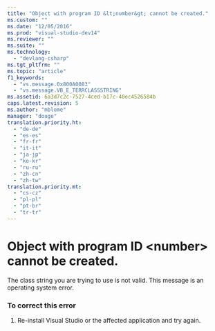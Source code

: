```yaml
---
title: "Object with program ID &lt;number&gt; cannot be created."
ms.custom: ""
ms.date: "12/05/2016"
ms.prod: "visual-studio-dev14"
ms.reviewer: ""
ms.suite: ""
ms.technology: 
  - "devlang-csharp"
ms.tgt_pltfrm: ""
ms.topic: "article"
f1_keywords: 
  - "vs.message.0x800A0083"
  - "vs.message.VB_E_TERRCLASSSTRING"
ms.assetid: 6a3d7c2c-7527-4ced-b17c-40ec4526584b
caps.latest.revision: 5
ms.author: "mblome"
manager: "douge"
translation.priority.ht: 
  - "de-de"
  - "es-es"
  - "fr-fr"
  - "it-it"
  - "ja-jp"
  - "ko-kr"
  - "ru-ru"
  - "zh-cn"
  - "zh-tw"
translation.priority.mt: 
  - "cs-cz"
  - "pl-pl"
  - "pt-br"
  - "tr-tr"
---
```

# Object with program ID &lt;number&gt; cannot be created.
The class string you are trying to use is not valid. This message is an operating system error.  
  
### To correct this error  
  
1.  Re-install Visual Studio or the affected application and try again.